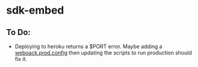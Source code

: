# sdk-embed

## To Do:
* Deploying to heroku returns a $PORT error. Maybe adding a [weboack.prod.config](https://github.com/BabuBahir/react-node-example/blob/master/webpack.prod.config.js) then updating the scripts to run production should fix it.